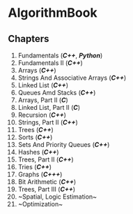 # AlgorithmBook

## Chapters

1. Fundamentals (***C++***, ***Python***)
2. Fundamentals II (***C++***)
3. Arrays (***C++***)
4. Strings And Associative Arrays (***C++***)
5. Linked List (***C++***)
6. Queues Amd Stacks (***C++***)
7. Arrays, Part II (***C***)
8. Linked List, Part II (***C***)
9. Recursion (***C++***)
10. Strings, Part II (***C++***)
11. Trees (***C++***)
12. Sorts (***C++***)
13. Sets And Priority Queues (***C++***)
14. Hashes (***C++***)
15. Trees, Part II (***C++***)
16. Tries (***C++***)
17. Graphs (***C+++***)
18. Bit Arithmetic (***C++***)
19. Trees, Part III (***C++***)
20. ~Spatial, Logic Estimation~
21. ~Optimization~
